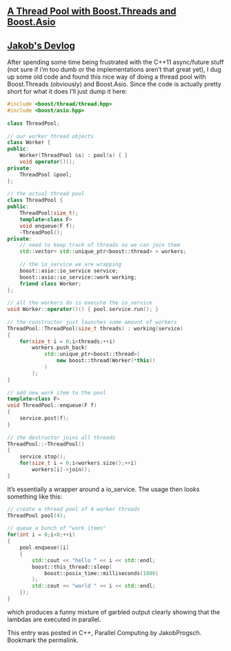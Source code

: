 ## [A Thread Pool with Boost.Threads and Boost.Asio](http://progsch.net/wordpress/?p=71)
## [Jakob's Devlog](http://progsch.net/wordpress/?author=1)
After spending some time being frustrated with the C++11 async/future stuff (not sure if i’m too dumb or the implementations aren’t that great yet), I dug up some old code and found this nice way of doing a thread pool with Boost.Threads (obviously) and Boost.Asio. Since the code is actually pretty short for what it does I’ll just dump it here:
```cpp
#include <boost/thread/thread.hpp>
#include <boost/asio.hpp>
 
class ThreadPool;
 
// our worker thread objects
class Worker {
public:
    Worker(ThreadPool &s) : pool(s) { }
    void operator()();
private:
    ThreadPool &pool; 
};
 
// the actual thread pool
class ThreadPool {
public:
    ThreadPool(size_t);
    template<class F>
    void enqueue(F f);
    ~ThreadPool();
private:
    // need to keep track of threads so we can join them
    std::vector< std::unique_ptr<boost::thread> > workers;
     
    // the io_service we are wrapping
    boost::asio::io_service service;
    boost::asio::io_service::work working;
    friend class Worker;
};
 
// all the workers do is execute the io_service
void Worker::operator()() { pool.service.run(); }
 
// the constructor just launches some amount of workers
ThreadPool::ThreadPool(size_t threads) : working(service)
{
    for(size_t i = 0;i<threads;++i)
        workers.push_back(
            std::unique_ptr<boost::thread>(
                new boost::thread(Worker(*this))
            )
        );
}
 
// add new work item to the pool
template<class F>
void ThreadPool::enqueue(F f)
{
    service.post(f);
}
 
// the destructor joins all threads
ThreadPool::~ThreadPool()
{
    service.stop();
    for(size_t i = 0;i<workers.size();++i)
        workers[i]->join();
}
```
It’s essentially a wrapper around a io_service. The usage then looks something like this:
```cpp
// create a thread pool of 4 worker threads
ThreadPool pool(4);
 
// queue a bunch of "work items"
for(int i = 0;i<8;++i)
{
    pool.enqueue([i]
    {
        std::cout << "hello " << i << std::endl;
        boost::this_thread::sleep(
            boost::posix_time::milliseconds(1000)
        );
        std::cout << "world " << i << std::endl;
    });
}
```
which produces a funny mixture of garbled output clearly showing that the lambdas are executed in parallel.

This entry was posted in C++, Parallel Computing by JakobProgsch. Bookmark the permalink.
